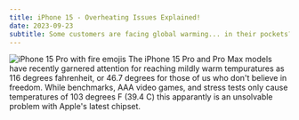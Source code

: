 ```yaml
---
title: iPhone 15 - Overheating Issues Explained!
date: 2023-09-23
subtitle: Some customers are facing global warming... in their pockets?
---
```

![iPhone 15 Pro with fire emojis](images/iphone-on-fire.jpg)
The iPhone 15 Pro and Pro Max models have recently garnered attention for reaching mildly warm tempuratures as 116 degrees fahrenheit, or 46.7 degrees for those of us who don't believe in freedom. While benchmarks, AAA video games, and stress tests only cause temperatures of 103 degrees F (39.4 C) this apparantly is an unsolvable problem with Apple's latest chipset. 